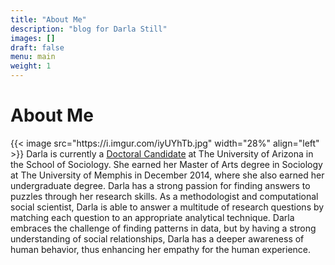 ```yaml
---
title: "About Me"
description: "blog for Darla Still"
images: []
draft: false
menu: main
weight: 1
---
```

<html>
<head>
  <style>
img {
  float: left;
}
</style>
</head>
<body>

<h1>About Me</h1>
<p>{{< image src="https://i.imgur.com/iyUYhTb.jpg" width="28%" align="left" >}}
Darla is currently a <a href="https://sociology.arizona.edu/user/darla-still">Doctoral Candidate</a> at The University of Arizona in the School of Sociology. She earned her Master of Arts degree in Sociology at The University of Memphis in December 2014, where she also earned her undergraduate degree.   
Darla has a strong passion for finding answers to puzzles through her research skills. As a methodologist and computational social scientist, Darla is able to answer a multitude of research questions by matching each question to an appropriate analytical technique. Darla embraces the challenge of finding patterns in data, but by having a strong understanding of social relationships, Darla has a deeper awareness of human behavior, thus enhancing her empathy for the human experience.</p>

